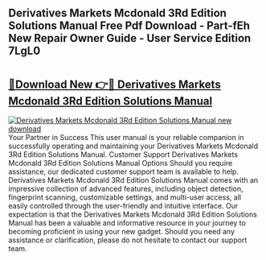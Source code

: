 ## Derivatives Markets Mcdonald 3Rd Edition Solutions Manual Free Pdf Download - Part-fEh New Repair Owner Guide - User Service Edition 7LgL0

# <h2><a href="http://bc50867.oget.top/?id=Derivatives+Markets+Mcdonald+3Rd+Edition+Solutions+Manual">🔗Download New 👉🔴 Derivatives Markets Mcdonald 3Rd Edition Solutions Manual</a></h2>

[![Derivatives Markets Mcdonald 3Rd Edition Solutions Manual new download](https://i.imgur.com/5g1atiW.png)](http://bc50867.oget.top/?id=Derivatives+Markets+Mcdonald+3Rd+Edition+Solutions+Manual)
Your Partner in Success This user manual is your reliable companion in successfully operating and maintaining your Derivatives Markets Mcdonald 3Rd Edition Solutions Manual. Customer Support Derivatives Markets Mcdonald 3Rd Edition Solutions Manual Options Should you require assistance, our dedicated customer support team is available to help. Derivatives Markets Mcdonald 3Rd Edition Solutions Manual comes with an impressive collection of advanced features, including object detection, fingerprint scanning, customizable settings, and multi-user access, all easily controlled through the user-friendly and intuitive interface. Our expectation is that the Derivatives Markets Mcdonald 3Rd Edition Solutions Manual has been a valuable and informative resource in your journey to becoming proficient in using your new gadget. Should you need any assistance or clarification, please do not hesitate to contact our support team.
